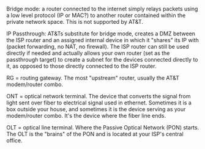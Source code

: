 Bridge mode: a router connected to the internet simply relays packets using a low level protocol (IP or MAC?) to another router contained within the private network space. This is not supported by AT&T.

IP Passthrough: AT&Ts substitute for bridge mode, creates a DMZ between the ISP router and an assigned internal device in which it "shares" its IP with (packet forwarding, no NAT, no firewall). The ISP router can still be used directly if needed and actually allows your own router (set as the passthrough target) to create a subnet for the devices connected directly to it, as opposed to those directly connected to the ISP router.


RG = routing gateway. The most "upstream" router, usually the AT&T modem/router combo.

ONT = optical network terminal. The device that converts the signal from light sent over fiber to electrical signal used in ethernet. Sometimes it is a box outside your house, and sometimes it is the device serving as your modem/router combo. It's the device where the fiber line ends.

OLT = optical line terminal. Where the Passive Optical Network (PON) starts. The OLT is the "brains" of the PON and is located at your ISP's central office.